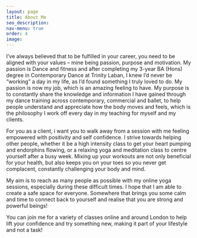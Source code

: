 ```yaml
---
layout: page
title: About Me
seo_description:
nav-menu: true
order: 4
image: 
---
```


I’ve always believed that to be fulfilled in your career, you need to be aligned with your values – mine being passion, purpose and motivation. My passion is Dance and fitness and after completing my 3-year BA (Hons) degree in Contemporary Dance at Trinity Laban, I knew I’d never be “working” a day in my life, as I’d found something I truly loved to do. My passion is now my job, which is an amazing feeling to have. My purpose is to constantly share the knowledge and information I have gained through my dance training across contemporary, commercial and ballet, to help people understand and appreciate how the body moves and feels, which is the philosophy I work off every day in my teaching for myself and my clients.

For you as a client, i want you to walk away from a session with me feeling empowered with positivity and self confidence. I strive towards helping other people, whether it be a high intensity class to get your heart pumping and endorphins flowing, or a relaxing yoga and meditation class to centre yourself after a busy week. Mixing up your workouts are not only beneficial for your health, but also keeps you on your toes so you never get complacent, constantly challenging your body and mind. 

My aim is to reach as many people as possible with my online yoga sessions, especially during these difficult times. I hope that I am able to create a safe space for everyone. Somewhere that brings you some calm and time to connect back to yourself and realise that you are strong and powerful beings!

You can join me for a variety of classes online and around London to help lift your confidence and try something new, making it part of your lifestyle and not a task! 
